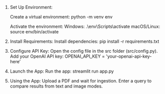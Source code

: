 1. Set Up Environment:

    Create a virtual environment: python -m venv env

    Activate the environment:
        Windows: .\env\Scripts\activate
        macOS/Linux: source env/bin/activate

2. Install Requirements:
    Install dependencies: pip install -r requirements.txt

3. Configure API Key:
    Open the config file in the src folder (src/config.py).
    Add your OpenAI API key: OPENAI_API_KEY = 'your-openai-api-key-here’

4. Launch the App:
    Run the app: streamlit run app.py

5. Using the App:
    Upload a PDF and wait for ingestion.
    Enter a query to compare results from text and image modes.


